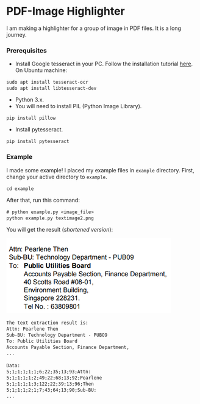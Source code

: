 # PDF-Image Highlighter
I am making a highlighter for a group of image in PDF files. It is a long journey.

### Prerequisites
* Install Google tesseract in your PC. Follow the installation tutorial [here](https://github.com/tesseract-ocr/tesseract/wiki#installation). On Ubuntu machine:
````
sudo apt install tesseract-ocr
sudo apt install libtesseract-dev
````
* Python 3.x.
* You will need to install PIL (Python Image Library).
````
pip install pillow
````
* Install pytesseract.
````
pip install pytesseract
````
### Example

I made some example! I placed my example files in `example` directory. First, change your active directory to `example`.
````
cd example
````

After that, run this command:
````
# python example.py <image_file>
python example.py textimage2.png
````

You will get the result (*shortened version*):

![Example Image](example/textimage2.png)

````
The text extraction result is: 
Attn: Pearlene Then
Sub-BU: Technology Department - PUBO9
To: Public Utilities Board
Accounts Payable Section, Finance Department,
...

Data: 
5;1;1;1;1;1;6;22;35;13;93;Attn:
5;1;1;1;1;2;49;22;68;13;92;Pearlene
5;1;1;1;1;3;122;22;39;13;96;Then
5;1;1;1;2;1;7;43;64;13;90;Sub-BU:
...
````